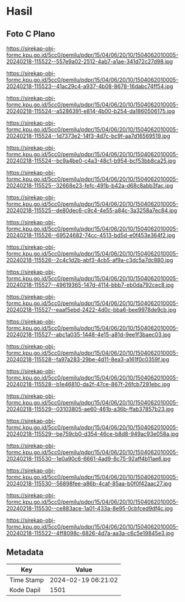 # Hasil

## Foto C Plano

https://sirekap-obj-formc.kpu.go.id/5cc0/pemilu/pdpr/15/04/06/20/10/1504062010005-20240218-115522--557e9a02-2512-4ab7-a1ae-341d72c27d98.jpg

https://sirekap-obj-formc.kpu.go.id/5cc0/pemilu/pdpr/15/04/06/20/10/1504062010005-20240218-115523--41ac29c4-a937-4b08-8678-16dabc74ff54.jpg

https://sirekap-obj-formc.kpu.go.id/5cc0/pemilu/pdpr/15/04/06/20/10/1504062010005-20240218-115524--a5286391-e814-4b00-b254-da1860506175.jpg

https://sirekap-obj-formc.kpu.go.id/5cc0/pemilu/pdpr/15/04/06/20/10/1504062010005-20240218-115524--1d7373e2-14f3-4d7c-bc9f-aa7d16569519.jpg

https://sirekap-obj-formc.kpu.go.id/5cc0/pemilu/pdpr/15/04/06/20/10/1504062010005-20240218-115524--bc9a4be0-c4a3-48c1-b954-bcf53bb8ca25.jpg

https://sirekap-obj-formc.kpu.go.id/5cc0/pemilu/pdpr/15/04/06/20/10/1504062010005-20240218-115525--32668e23-fefc-491b-b42a-d68c8abb3fac.jpg

https://sirekap-obj-formc.kpu.go.id/5cc0/pemilu/pdpr/15/04/06/20/10/1504062010005-20240218-115525--de80dec6-c9c4-4e55-a84c-3a3258a7ec84.jpg

https://sirekap-obj-formc.kpu.go.id/5cc0/pemilu/pdpr/15/04/06/20/10/1504062010005-20240218-115526--69524682-74cc-4513-bd5d-e0f453e364f2.jpg

https://sirekap-obj-formc.kpu.go.id/5cc0/pemilu/pdpr/15/04/06/20/10/1504062010005-20240218-115526--2c4c1d2b-abf3-4cb5-af9a-c3dc5a7dc880.jpg

https://sirekap-obj-formc.kpu.go.id/5cc0/pemilu/pdpr/15/04/06/20/10/1504062010005-20240218-115527--49619365-147d-4114-bbb7-eb0da792cec8.jpg

https://sirekap-obj-formc.kpu.go.id/5cc0/pemilu/pdpr/15/04/06/20/10/1504062010005-20240218-115527--eaaf5ebd-2422-4d0c-bba6-bee9978de9cb.jpg

https://sirekap-obj-formc.kpu.go.id/5cc0/pemilu/pdpr/15/04/06/20/10/1504062010005-20240218-115527--abc1a035-1448-4e15-a81d-9ee1f3baec03.jpg

https://sirekap-obj-formc.kpu.go.id/5cc0/pemilu/pdpr/15/04/06/20/10/1504062010005-20240218-115528--fa97a283-29be-4d11-8ea3-a161f0c0359f.jpg

https://sirekap-obj-formc.kpu.go.id/5cc0/pemilu/pdpr/15/04/06/20/10/1504062010005-20240218-115528--b1e46810-da2f-47ce-867f-26fcb7281ebc.jpg

https://sirekap-obj-formc.kpu.go.id/5cc0/pemilu/pdpr/15/04/06/20/10/1504062010005-20240218-115529--03103805-ae60-461b-a36b-ffab37857b23.jpg

https://sirekap-obj-formc.kpu.go.id/5cc0/pemilu/pdpr/15/04/06/20/10/1504062010005-20240218-115529--be759cb0-d354-46ce-b8d8-949ac93e058a.jpg

https://sirekap-obj-formc.kpu.go.id/5cc0/pemilu/pdpr/15/04/06/20/10/1504062010005-20240218-115530--1e0a90c6-6661-4ad9-8c75-92aff4b11ae6.jpg

https://sirekap-obj-formc.kpu.go.id/5cc0/pemilu/pdpr/15/04/06/20/10/1504062010005-20240218-115530--56898fee-a86b-4caf-85aa-b0f0f42aac27.jpg

https://sirekap-obj-formc.kpu.go.id/5cc0/pemilu/pdpr/15/04/06/20/10/1504062010005-20240218-115530--ce883ace-1a01-433a-8e95-0cbfced9df4c.jpg

https://sirekap-obj-formc.kpu.go.id/5cc0/pemilu/pdpr/15/04/06/20/10/1504062010005-20240218-115522--4ff8098c-6826-4d7a-aa3a-c6c5e19845e3.jpg


## Metadata

| Key        | Value               |
| ---------- | ------------------- |
| Time Stamp | 2024-02-19 06:21:02 |
| Kode Dapil | 1501                |



